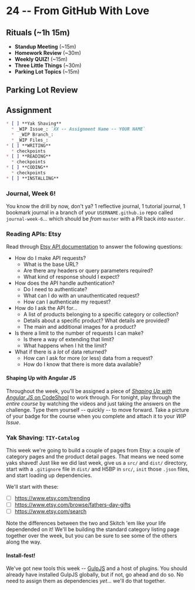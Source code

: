 # 24 -- From GitHub With Love

## Rituals (~1h 15m)

* **Standup Meeting** (~15m)
* **Homework Review** (~30m)
* **Weekly QUIZ!** (~15m)
* **Three Little Things** (~30m)
* **Parking Lot Topics** (~15m)

## Parking Lot Review

## Assignment

```markdown
* [ ] **Yak Shaving**
  * _WIP Issue_: `XX -- Assignment Name -- YOUR NAME`
  *  _WIP Branch_:
  * _WIP Files_:
* [ ] **WRITING**
  * checkpoints
* [ ] **READING**
  * checkpoints
* [ ] **CODING**
  * checkpoints
* [ ] **INSTALLING**
```

### Journal, Week 6!

You know the drill by now, don't ya? 1 reflective journal, 1 tutorial journal, 1 bookmark journal in a branch of your `USERNAME.github.io` repo called `journal-week-6`... which should be _from_ `master` with a PR back _into_ `master`. 

### Reading APIs: Etsy

Read through [Etsy API documentation](https://www.etsy.com/developers/documentation) to answer the following questions:

  * How do I make API requests?
    * What is the base URL?
    * Are there any headers or query parameters required?
    * What kind of response should I expect?
  * How does the API handle authentication?
    * Do I need to authenticate?
    * What can I do with an unauthenticated request?
    * How can I authenticate my request?
  * How do I ask the API for...
    * A list of products belonging to a specific category or collection?
    * Details about a specific product? What details are provided?
    * The main and additional images for a product?
  * Is there a limit to the number of requests I can make?
    * Is there a way of extending that limit?
    * What happens when I hit the limit?
  * What if there is a _lot_ of data returned?
    * How can I ask for more (or less) data from a request?
    * How do I know that there is more data available?
 
#### Shaping Up with Angular JS

Throughout the week, you'll be assigned a piece of [_Shaping Up with Angular JS_ on CodeShool](https://www.codeschool.com/courses/shaping-up-with-angular-js) to work through. For tonight, play through the _entire course_ by watching the videos and just taking the answers on the challenge. Type them yourself -- quickly -- to move forward. Take a picture of your badge for the course when you complete and attach it to your _WIP Issue_.

### Yak Shaving: `TIY-Catalog`

This week we're going to build a couple of pages from Etsy: a couple of category pages and the product detail pages. That means we need some yaks shaved! Just like we did last week, give us a `src/` and `dist/` directory, start with a `.gitignore` file in `dist/` and H5BP in `src/`, `init` those `.json` files, and start loading up dependencies. 

We'll start with these:

* [ ] https://www.etsy.com/trending
* [ ] https://www.etsy.com/browse/fathers-day-gifts
* [ ] https://www.etsy.com/search

Note the differences between the two and Skitch 'em like your life dependended on it! We'll be building the standard category listing page together over the week, but you can be sure to see some of the others along the way.

#### Install-fest!

We've got new tools this week -- [GulpJS](http://gulpjs.com) and a host of plugins. You should already have installed GulpJS globally, but if not, go ahead and do so. No need to assign them as dependencies _yet_... we'll do that together.

